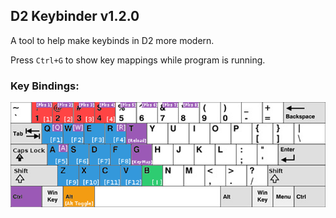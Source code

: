 ## D2 Keybinder v1.2.0

A tool to help make keybinds in D2 more modern.

Press `Ctrl+G` to show key mappings while program is running.

### Key Bindings:
![KeyMap.png](KeyMap.png)